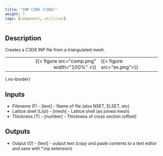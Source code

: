 ```yaml
---
title: "INP C3D6 (C3D6)"
weight: 7
tags: [component, utilities]
---
```


## Description

Creates a C3D6 INP file from a triangulated mesh.

| | |
| ---: | :--- |
|{{< figure src="comp.png" width="100%" >}} |{{< figure src="ex.png">}} |
{.no-border}

## Inputs

- Filename (F) - [text] - Name of file (also NSET, ELSET, etc)
- Lattice shell (L(s)) - [mesh] - Lattice shell (as joined mesh)
- Thickness (T) - [number] - Thickness of cross section (offset)

## Outputs

- Output (O) - [text] - output text (copy and paste contents to a text editor and save with *.inp extension)